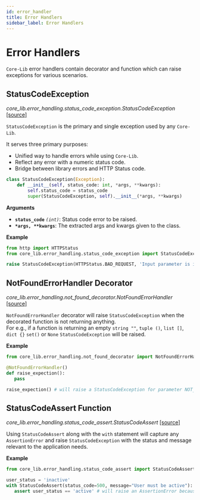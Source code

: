 ```yaml
---
id: error_handler
title: Error Handlers
sidebar_label: Error Handlers
---
```


# Error Handlers
`Core-Lib` error handlers contain decorator and function which can raise exceptions for various scenarios.

## StatusCodeException

*core_lib.error_handling.status_code_exception.StatusCodeException* [[source]](https://github.com/shay-te/core-lib/blob/master/core_lib/error_handling/status_code_exception.py#L1)

`StatusCodeException` is the primary and single exception used by any `Core-Lib`.

It serves three primary purposes:

- Unified way to handle errors while using `Core-Lib`.
- Reflect any error with a numeric status code.
- Bridge between library errors and HTTP Status code.

```python
class StatusCodeException(Exception):
    def __init__(self, status_code: int, *args, **kwargs):
        self.status_code = status_code
        super(StatusCodeException, self).__init__(*args, **kwargs)
```

**Arguments**

- **`status_code`** *`(int)`*: Status code error to be raised.
- __`*args, **kwargs`__: The extracted args and kwargs given to the class.

**Example**

```python
from http import HTTPStatus
from core_lib.error_handling.status_code_exception import StatusCodeException

raise StatusCodeException(HTTPStatus.BAD_REQUEST, 'Input parameter is invalid')
```



## NotFoundErrorHandler Decorator

*core_lib.error_handling.not_found_decorator.NotFoundErrorHandler* [[source]](https://github.com/shay-te/core-lib/blob/master/core_lib/error_handling/not_found_decorator.py#L11)


`NotFoundErrorHandler` decorator will raise `StatusCodeException` when the decorated function is not returning anything.  
For e.g., if a function is returning an empty `string ""`, `tuple ()`, `list []`, `dict {}` `set()` or `None` `StatusCodeException` will be raised.

**Example**

 ```python
from core_lib.error_handling.not_found_decorator import NotFoundErrorHandler

@NotFoundErrorHandler()
def raise_expection():
    pass

raise_expection() # will raise a StatusCodeException for parameter NOT_FOUND
```



## StatusCodeAssert Function

*core_lib.error_handling.status_code_assert.StatusCodeAssert* [[source]](https://github.com/shay-te/core-lib/blob/master/core_lib/error_handling/status_code_assert.py#L9)

Using `StatusCodeAssert` along with the `with` statement will capture any `AssertionError` and raise `StatusCodeException` with the status and message relevant to the application needs.

**Example**
 ```python
from core_lib.error_handling.status_code_assert import StatusCodeAssert

user_status = 'inactive'
with StatusCodeAssert(status_code=500, message="User must be active"):
    assert user_status == 'active' # will raise an AssertionError because the status is inactive.
```

